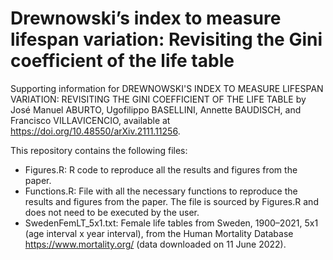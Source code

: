 # Drewnowski’s index to measure lifespan variation: Revisiting the Gini coefficient of the life table
Supporting information for DREWNOWSKI'S INDEX TO MEASURE LIFESPAN VARIATION: REVISITING THE GINI COEFFICIENT OF THE LIFE TABLE by José Manuel ABURTO, Ugofilippo BASELLINI, Annette BAUDISCH, and Francisco VILLAVICENCIO, available at https://doi.org/10.48550/arXiv.2111.11256.

This repository contains the following files:
 
* Figures.R: R code to reproduce all the results and figures from the paper.
* Functions.R: File with all the necessary functions to reproduce the results and figures from the paper. The file is sourced by Figures.R and does not need to be executed by the user.
* SwedenFemLT_5x1.txt: Female life tables from Sweden, 1900–2021, 5x1 (age interval x year interval), from the Human Mortality Database https://www.mortality.org/ (data downloaded on 11 June 2022).
